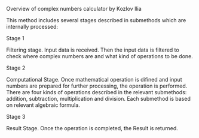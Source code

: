 Overview of complex numbers calculator by Kozlov Ilia

This method includes several  stages described in submethods which are internally processed:

Stage 1 

Filtering stage. Input data is received. Then the input data is filtered to check where complex numbers are and what kind of operations to be done.

Stage 2

Computational Stage. Once mathematical operation is difined and input numbers are prepared for further processing, the operation is performed. There are four kinds of operations described in the relevant submethods: addition, subtraction, multiplication and division. Each submethod is based on relevant algebraic formula.

Stage 3

Result Stage. Once the operation is completed, the Result is returned.